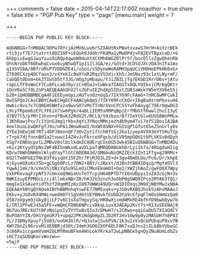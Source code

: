 +++
comments = false
date = 2015-04-14T22:17:00Z
noauthor = true
share = false
title = "PGP Pub Key"
type = "page"
[menu.main]
weight = 7

+++

	-----BEGIN PGP PUBLIC KEY BLOCK-----

	mQGNBGG+TnMBDAC9OPw78YcjAzMV6Lwv6rSZXAUtRxPWatxvawS7HrH+AsfzrBEk
	rti5jvf7E7Jtutrtt80ZIOF+iEQok9JddkrFK4Ma1yMwOP4jvF82EVTBpxcaD/+G
	6hbpixEwgGJwuYxus8iRQp4qwnN94uXtXCtMh6WGZ0lPrSf/bocQllzZgwOhenRb
	OhsNroDbT6QhwhqCvox6uyW5wQT1p111lJGA/ez/Gdtd+3CDSOJXczDA3n1fa1mx
	q135VSbA/0BfroMiPTVDDGDE4i/u5oi/s5DynwWoRAMH3pqUCiVH8HoEPkHb0xG+
	Z769ECXzp4OCfaas3/v4YekIc0wXYaR2RqzV53djcXh5/JmSNxz93c1xtLNyrmF/
	CaUQEtODxm+6k3TIwtb5tf3JG/mGg3yHbapu/YJiZBILjTg7EKGD1RrrD6s+jAtu
	rapLLTF9vWoCF7Cu8FLca0J0yriC+0GaJ+CwWva7IAO1TxOQLYUIbsjCM/KgQKtr
	iDnV0a5Cf0LZnPsAEQEAAbQhV2lsZGFuIEZhdXp5IDxtZUB3aWxkYW5mYXV6eS5j
	b20+iQHOBBMBCgA4FiEEEyeGpizAUTvs0znGqS/7IkY69FcFAmG+TnMCGwMFCwkI
	BwIGFQoJCAsCBBYCAwECHgECF4AACgkQqS/7IkY69FcCkQv+I6gBa0zrmPbxsu46
	Hw6ic9vs7c7CQ0EHSNHfxza9wvSO7vMsTTnNrXVnCPC55YvFhAnygC79ErOqwDG3
	L9cyTRpem6zEYLYFEiX7sw6Pgkr4a8LiIEM5sRMPqBpjErfMbGtfKwwl2hulI3yC
	d7BV7l5/pfMrIJhxn+dfBxK32RdV2t/RCL9/59zbxo/077ImYtGlo6UVG8WzPMLw
	l3KhRawjPxv7c1YUnGJmg1rkbxXqYi3YNocMMnjezh4b9ym4Txi7efS1QosIA2BA
	4eelbuoLEwQKFgfJ9s/oPA1JWnw0adI/6xWt8SNX+FGIVqPlGfut65eZSnGrly8v
	ZYEeImEw10E7RTj4DPJ8mxnQF73OvZytiftch0ftGj2ko1/yep4VX03mYTtHuTZp
	rT+pk7djfnnnBd1a2tvwwiI4Z4vJcFkrceXFgcb/diV95mpOQH1tbPLVKSs0dDyh
	XSg7rEN6UcpzlLZMBvV0slbclkdmICAOErqCUsOG53wk45BIuQGNBGG+TnMBDADu
	+6ic2KtyydYpNsIWF4BI5nWksHLaVXLpaTqMRQD88GkhDrLyi1h7a/4RGgduH2ig
	KDrw70WhDNH0nlKlydYayTlGtC6DEBA3d/GM6buNiQRZZEck3Znt1F7gvg29RMc+
	6O2lTm0PGE2TNcD3f4ijqUt15F2hr7PjMJD3LZE+d+3go48mDLUo/Pc6/Ur/khpE
	4jGyvAOXsKxY5b+gCGgb0PcLz70N2+8RY/cJBxxt/dJ0n3tBB41DqzgrMqf4OVl3
	YqwAj1mk/9/oVe5SjOBiYq5u9SLeOiCMknEkmmDI+De2/XWZjhAoZ/qwFO8X7Wpy
	VxkPKevagFzpNf57cHnxeQ9WieUvTeTfcpjH64BPTD7tI6nUDpyiIoZA3cGjN+3v
	RWK1zuyEPPMQcL/cj4llmkxNBrZ0/hKJ2U3znzh3oObP0gSWQ0IPso2MYA63TQ1/
	mmqIe1kSAveYidThzf2OqmMIzKxI897UWWU49UQrvW1DIOVqs3N9XjNBYMwJxN0A
	EQEAAYkBtgQYAQoAIBYhBBMnhqYswFE77NM5xqkv+yJGOvRXBQJhvk5zAhsMAAoJ
	EKkv+yJGOvRX4MAL+we00O7t1gVd6tUEYBNvkfEUbb2Fp9cEfpqFlmOuSNmUzQaO
	V587oVpym9jGky8jiLF7v6C1sXaTHgvySq/HR8wXjzmdWMxRE4bfhfD9bwbQyw7b
	E/IRl2PFwEJ45a5FE+vWQmCFDNb6NPcivBkqLiuxXJAEAp2KsY7s+RI3uSEENAj9
	9b7UoJREckU7tBFzNoipxIyTYY5vBzQIoJcEMwH7/s2CRwo+qqiGaDU57XIaQ4CY
	BuPOAYYZ8/OH1YgeGR71+upq22PKiNdgbHpZLJD2Rf2Hv1Ow9p0y2MASUH7h8P8Z
	7L/J3BNyXpuyfj5G03/ooGH3GlR/+bJutwjSukPVA/1k3uIxVxQcbPUbquP8xvTB
	XWYZ6nZi96rzvMiXE0BRjd3Ot/24mh3GO6IXOf6DLF8K7xuDJns2iIL68bYUboGC
	3c66RviccgamVvmH2bLMfRmuBFkm4HULok7KrkaT2wLpNBCe5gnQyZNuAUmLdbZv
	i6CTzqSUQqKecvWvzw==
	=5qjF
	-----END PGP PUBLIC KEY BLOCK-----
